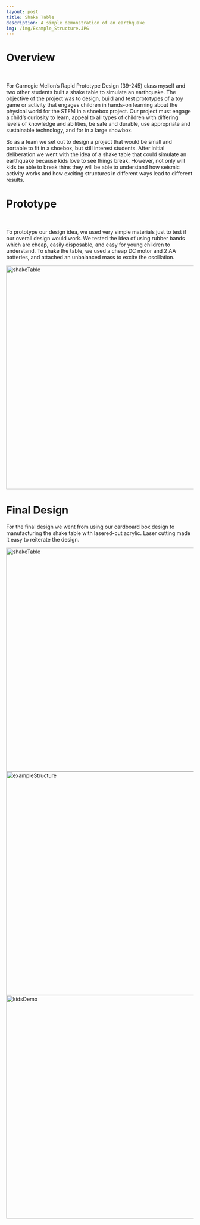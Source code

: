```yaml
---
layout: post
title: Shake Table
description: A simple demonstration of an earthquake
img: /img/Example_Structure.JPG
---
```


# Overview
<br />

For Carnegie Mellon’s Rapid Prototype Design (39-245) class myself and two other students built a shake table to simulate an earthquake. The objective of the project was to design, build and test prototypes of a toy game or activity that engages children in hands-on learning about the physical world for the STEM in a shoebox project. Our project must engage a child’s curiosity to learn, appeal to all types of children with differing levels of knowledge and abilities, be safe and durable, use appropriate and sustainable technology, and for in a large showbox. 

So as a team we set out to design a project that would be small and portable to fit in a shoebox, but still interest students. After initial deliberation we went with the idea of a shake table that could simulate an earthquake because kids love to see things break. However, not only will kids be able to break thins they will be able to understand how seismic activity works and how exciting structures in different ways lead to different results.


# Prototype
<br />

To prototype our design idea, we used very simple materials just to test if our overall design would work. We tested the idea of using rubber bands which are cheap, easily disposable, and easy for young children to understand. To shake the table, we used a cheap DC motor and 2 AA batteries, and attached an unbalanced mass to excite the oscillation. 

<img src="http://krcarter.github.io/img/early_table.jpeg" alt="shakeTable" width="600"/>

# Final Design

For the final design we went from using our cardboard box design to manufacturing the shake table with lasered-cut acrylic. Laser cutting made it easy to reiterate the design. 

<img src="http://krcarter.github.io/img/Shake_table_CADrender.JPG" alt="shakeTable" width="600"/>

<img src="http://krcarter.github.io/img/Example_Structure.JPG" alt="exampleStructure" width="600"/>

<img src="http://krcarter.github.io/img/kidsDemo.png" alt="kidsDemo" width="600"/>




